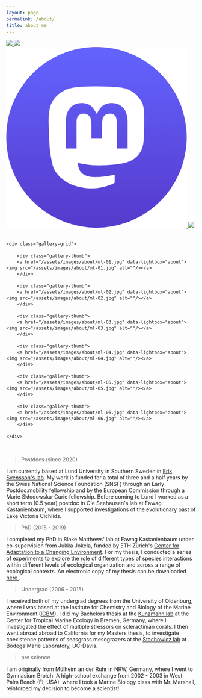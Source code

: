 ```yaml
---
layout: page
permalink: /about/
title: about me
---
```


<div class="social-media">
	<a href="/assets/files/moritz_luerig_cv.pdf" target="_blank">
	<img src="/assets/images/social_media/cv.png">
	</a>
    <a href="https://twitter.com/mluerig" target="_blank">
	<img src="/assets/images/social_media/twitter.png">
	</a>
    <a href="https://ecoevo.social/@mluerig" target="_blank">
	<img src="/assets/images/social_media/mastodon.png">
	</a>
    <a href="https://www.strava.com/athletes/16016298" target="_blank">
	<img src="/assets/images/social_media/strava.png">
	</a>
</div>

<br>


<div style="display: flex; justify-content: center;">

	<div class="gallery-grid">

		<div class="gallery-thumb">
		<a href="/assets/images/about/ml-01.jpg" data-lightbox="about"><img src="/assets/images/about/ml-01.jpg" alt=""/></a>
		</div>
	
		<div class="gallery-thumb">
		<a href="/assets/images/about/ml-02.jpg" data-lightbox="about"><img src="/assets/images/about/ml-02.jpg" alt=""/></a>
		</div>

		<div class="gallery-thumb">
		<a href="/assets/images/about/ml-03.jpg" data-lightbox="about"><img src="/assets/images/about/ml-03.jpg" alt=""/></a>
		</div>
		
		<div class="gallery-thumb">
		<a href="/assets/images/about/ml-04.jpg" data-lightbox="about"><img src="/assets/images/about/ml-04.jpg" alt=""/></a>
		</div>
		
		<div class="gallery-thumb">
		<a href="/assets/images/about/ml-05.jpg" data-lightbox="about"><img src="/assets/images/about/ml-05.jpg" alt=""/></a>
		</div>

		<div class="gallery-thumb">
		<a href="/assets/images/about/ml-06.jpg" data-lightbox="about"><img src="/assets/images/about/ml-06.jpg" alt=""/></a>
		</div>

	</div>



</div>

<br>

> Postdocs (since 2020)

I am currently based at Lund University in Southern Sweden in <a id="link" href="https://portal.research.lu.se/en/organisations/evolution-and-ecology-of-phenotypes-in-nature" target="_blank">Erik Svensson's lab</a>. My work is funded for a total of three and a half years by the Swiss National Science Foundation (SNSF) through an Early Postdoc.mobility fellowship and by the European Commission through a Marie Skłodowska-Curie fellowship. Before coming to Lund I worked as a short term (0.5 year) postdoc in Ole Seehausen's lab at Eawag Kastanienbaum, where I supported investigations of the evolutionary past of Lake Victoria Cichlids.

> PhD (2015 - 2019)

I completed my PhD in Blake Matthews' lab at Eawag Kastanienbaum under co-supervision from Jukka Jokela, funded by ETH Zürich's <a id="link" href="https://adaptation.ethz.ch/" target="_blank"> Center for Adaptation to a Changing Environment</a>. For my thesis, I conducted a series of experiments to explore the role of different types of species interactions within different levels of ecological organization and across a range of ecological contexts. An electronic copy of my thesis can be downloaded <a id="link" href="https://www.dora.lib4ri.ch/eawag/islandora/object/eawag%3A19819" target="_blank"> here </a>. 

> Undergrad (2006 - 2015)

I received both of my undergrad degrees from the University of Oldenburg, where I was based at the Institute for Chemistry and Biology of the Marine Environment (<a id="link" href="https://uol.de/icbm" target="_blank">ICBM</a>). I did my Bachelors thesis at the <a id="link" href="https://www.leibniz-zmt.de/de/tropenforschung/organisation/wissenschaftliche-abteilungen-struktur/oekologie/ag-experimentelle-aquakultur.html" target="_blank">Kunzmann lab</a>  at the Center for Tropical Marine Ecology in Bremen, Germany, where I investigated the effect of multiple stressors on scleractinian corals. I then went abroad abroad to California for my Masters thesis, to investigate coexistence patterns of seasgrass mesograzers at the <a id="link" href="https://stachlab.wordpress.com/" target="_blank">Stachowicz lab</a> at Bodega Marie Laboratory, UC-Davis. 

> pre science

I am originally from Mülheim an der Ruhr in NRW, Germany, where I went to Gymnasium Broich. A high-school exchange from 2002 - 2003 in West Palm Beach (Fl, USA), where I took a Marine Biology class with Mr. Marshall, reinforced my decision to become a scientist!
